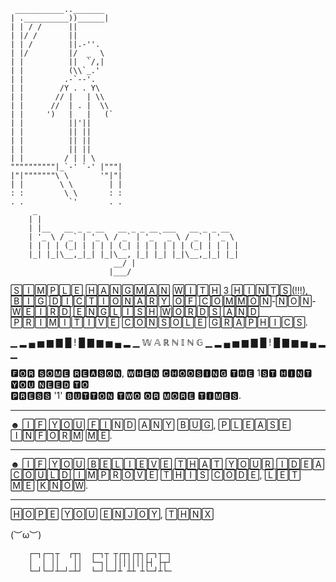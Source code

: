      ___________.._______
    | .__________))______|
    | | / /      ||
    | |/ /       ||   
    | | /        ||.-''.
    | |/         |/  _  \
    | |          ||  `/,|
    | |          (\\`_.'
    | |         .-`--'.
    | |        /Y . . Y\
    | |       // |   | \\
    | |      //  | . |  \\
    | |     ')   |   |   (`
    | |          ||'||
    | |          || ||
    | |          || ||
    | |          || ||
    | |         / | | \
    """"""""""|_`-' `-' |"""|
    |"|"""""""\ \       '"|"|
    | |        \ \        | |
    : :         \ \       : :  
    . .          `'       . .
         _                                             
        | |                                            
        | |__   __ _ _ __   __ _ _ __ ___   __ _ _ __  
        | '_ \ / _` | '_ \ / _` | '_ ` _ \ / _` | '_ \ 
        | | | | (_| | | | | (_| | | | | | | (_| | | | |
        |_| |_|\__,_|_| |_|\__, |_| |_| |_|\__,_|_| |_|
                           __/ |                      
                          |___/  
                   
🅂🄸🄼🄿🄻🄴 🄷🄰🄽🄶🄼🄰🄽 🅆🄸🅃🄷 3 🄷🄸🄽🅃🅂(!!!), 🄱🄸🄶 🄳🄸🄲🅃🄸🄾🄽🄰🅁🅈 🄾🄵 🄲🄾🄼🄼🄾🄽-🄽🄾🄽-🅆🄴🄸🅁🄳 🄴🄽🄶🄻🄸🅂🄷 🅆🄾🅁🄳🅂 🄰🄽🄳 🄿🅁🄸🄼🄸🅃🄸🅅🄴 🄲🄾🄽🅂🄾🄻🄴 🄶🅁🄰🄿🄷🄸🄲🅂.



▁ ▂ ▄ ▅ ▆ ▇ █ ! █ ▇ ▆ ▅ ▄ ▂ ▁ 𝕎 𝔸 ℝ ℕ 𝕀 ℕ 𝔾   ▁ ▂ ▄ ▅ ▆ ▇ █ ! █ ▇ ▆ ▅ ▄ ▂ ▁

 🅵🅾🆁  🆂🅾🅼🅴  🆁🅴🅰🆂🅾🅽,  🆆🅷🅴🅽  🅲🅷🅾🅾🆂🅸🅽🅶  🆃🅷🅴  1🆂🆃  🅷🅸🅽🆃  🆈🅾🆄  🅽🅴🅴🅳  🆃🅾   
 🅿🆁🅴🆂🆂  '1'  🅱🆄🆃🆃🅾🅽  🆃🆆🅾  🅾🆁  🅼🅾🆁🅴  🆃🅸🅼🅴🆂.
_______________________________________________________________________________________________________
☻ 🄸🄵 🅈🄾🅄 🄵🄸🄽🄳 🄰🄽🅈 🄱🅄🄶, 🄿🄻🄴🄰🅂🄴 🄸🄽🄵🄾🅁🄼 🄼🄴.
_______________________________________________________________________________________________________
☻ 🄸🄵 🅈🄾🅄 🄱🄴🄻🄸🄴🅅🄴 🅃🄷🄰🅃 🅈🄾🅄🅁 🄸🄳🄴🄰 🄲🄾🅄🄻🄳 🄸🄼🄿🅁🄾🅅🄴 🅃🄷🄸🅂 🄲🄾🄳🄴, 🄻🄴🅃 🄼🄴 🄺🄽🄾🅆.
_______________________________________________________________________________________________________

🄷🄾🄿🄴 🅈🄾🅄 🄴🄽🄹🄾🅈, 🅃🄷🄽🅇

(︶ω︶)                                                                        
 
        ┌─┐┌─┐┬  ┌┬┐  ┌─┐┬ ┬┌┬┐┌┬┐┌─┐┬─┐
        │  │ ││   ││  └─┐│ │││││││├┤ ├┬┘        
        └─┘└─┘┴─┘─┴┘  └─┘└─┘┴ ┴┴ ┴└─┘┴└─

